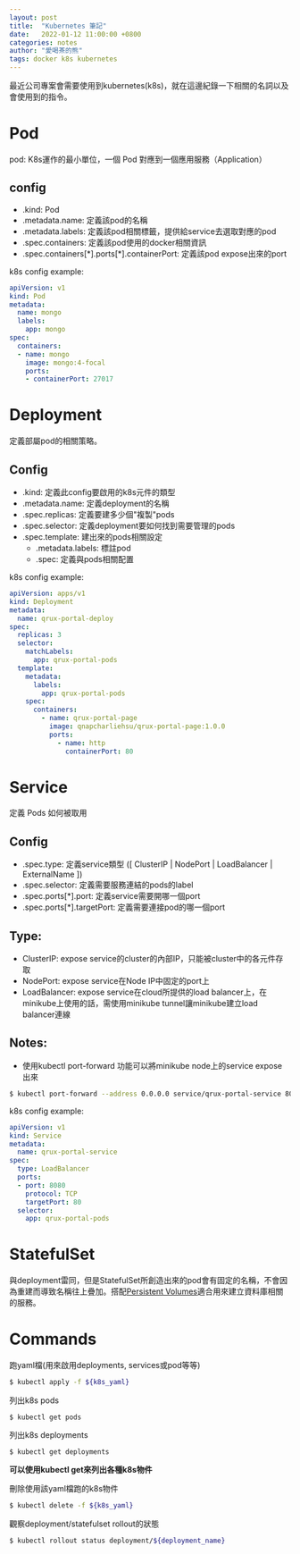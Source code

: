 ```yaml
---
layout: post
title:  "Kubernetes 筆記"
date:   2022-01-12 11:00:00 +0800
categories: notes
author: "愛喝茶的熊"
tags: docker k8s kubernetes
---
```

最近公司專案會需要使用到kubernetes(k8s)，就在這邊紀錄一下相關的名詞以及會使用到的指令。

# Pod
pod: K8s運作的最小單位，一個 Pod 對應到一個應用服務（Application）

## config
- .kind: Pod
- .metadata.name: 定義該pod的名稱
- .metadata.labels: 定義該pod相關標籤，提供給service去選取對應的pod
- .spec.containers: 定義該pod使用的docker相關資訊
- .spec.containers[\*].ports[\*].containerPort: 定義該pod expose出來的port

k8s config example:
```yaml
apiVersion: v1
kind: Pod
metadata:
  name: mongo
  labels:
    app: mongo
spec:
  containers:
  - name: mongo
    image: mongo:4-focal
    ports:
    - containerPort: 27017
```

# Deployment
定義部屬pod的相關策略。

## Config
- .kind: 定義此config要啟用的k8s元件的類型
- .metadata.name: 定義deployment的名稱
- .spec.replicas: 定義要建多少個"複製"pods
- .spec.selector: 定義deployment要如何找到需要管理的pods
- .spec.template: 建出來的pods相關設定
    - .metadata.labels: 標註pod
    - .spec: 定義與pods相關配置

k8s config example:
```yaml
apiVersion: apps/v1
kind: Deployment
metadata:
  name: qrux-portal-deploy
spec:
  replicas: 3
  selector:
    matchLabels:
      app: qrux-portal-pods
  template:
    metadata:
      labels:
        app: qrux-portal-pods
    spec:
      containers:
        - name: qrux-portal-page
          image: qnapcharliehsu/qrux-portal-page:1.0.0
          ports:
            - name: http
              containerPort: 80
```

# Service
定義 Pods 如何被取用

## Config
- .spec.type: 定義service類型 \(\[ ClusterIP \| NodePort \| LoadBalancer \| ExternalName \]\)
- .spec.selector: 定義需要服務連結的pods的label
- .spec.ports[\*].port: 定義service需要開哪一個port
- .spec.ports[\*].targetPort: 定義需要連接pod的哪一個port

## Type:
- ClusterIP: expose service的cluster的內部IP，只能被cluster中的各元件存取
- NodePort: expose service在Node IP中固定的port上
- LoadBalancer: expose service在cloud所提供的load balancer上，在minikube上使用的話，需使用minikube tunnel讓minikube建立load balancer連線

## Notes:
- 使用kubectl port-forward 功能可以將minikube node上的service expose 出來

```bash
$ kubectl port-forward --address 0.0.0.0 service/qrux-portal-service 8080:8080
```

k8s config example:
```yaml
apiVersion: v1
kind: Service
metadata:
  name: qrux-portal-service
spec:
  type: LoadBalancer
  ports:
  - port: 8080
    protocol: TCP
    targetPort: 80
  selector:
    app: qrux-portal-pods
```


# StatefulSet
與deployment雷同，但是StatefulSet所創造出來的pod會有固定的名稱，不會因為重建而導致名稱往上疊加。搭配[Persistent Volumes](https://kubernetes.io/docs/concepts/storage/persistent-volumes/)適合用來建立資料庫相關的服務。

# Commands
跑yaml檔(用來啟用deployments, services或pod等等)
```sh
$ kubectl apply -f ${k8s_yaml}
```

列出k8s pods
```
$ kubectl get pods
```

列出k8s deployments
```
$ kubectl get deployments
```

**可以使用kubectl get來列出各種k8s物件**

刪除使用該yaml檔跑的k8s物件
```sh
$ kubectl delete -f ${k8s_yaml}
```

觀察deployment/statefulset rollout的狀態
```sh
$ kubectl rollout status deployment/${deployment_name}
```

